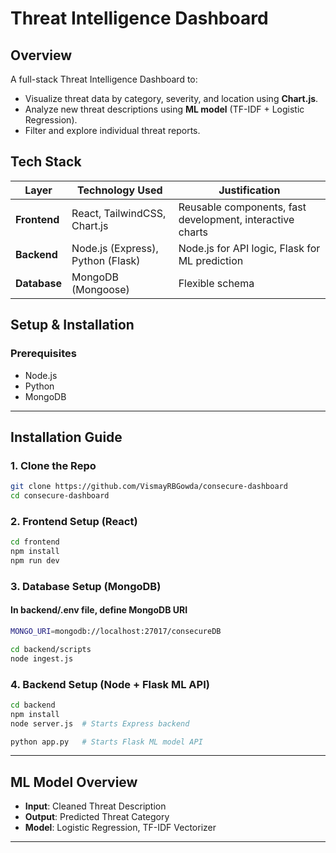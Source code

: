 
# Threat Intelligence Dashboard

## Overview
A full-stack Threat Intelligence Dashboard to:
- Visualize threat data by category, severity, and location using **Chart.js**.
- Analyze new threat descriptions using **ML model** (TF-IDF + Logistic Regression).
- Filter and explore individual threat reports.

## Tech Stack

| Layer        | Technology Used                   | Justification                                      |
|--------------|-----------------------------------|---------------------------------------------------|
| **Frontend** | React, TailwindCSS, Chart.js      | Reusable components, fast development, interactive charts     |
| **Backend**  | Node.js (Express), Python (Flask) | Node.js for API logic, Flask for ML prediction     |
| **Database** | MongoDB (Mongoose)                | Flexible schema                |

## Setup & Installation

### Prerequisites
- Node.js
- Python
- MongoDB

---

## Installation Guide

### 1. Clone the Repo
```bash
git clone https://github.com/VismayRBGowda/consecure-dashboard
cd consecure-dashboard
```

### 2. Frontend Setup (React)
```bash
cd frontend
npm install
npm run dev
```

### 3. Database Setup (MongoDB)
#### In backend/.env file, define MongoDB URI
```bash
MONGO_URI=mongodb://localhost:27017/consecureDB

cd backend/scripts
node ingest.js
```

### 4. Backend Setup (Node + Flask ML API)
```bash
cd backend
npm install
node server.js  # Starts Express backend

python app.py   # Starts Flask ML model API
```


---

## ML Model Overview

- **Input**: Cleaned Threat Description
- **Output**: Predicted Threat Category
- **Model**: Logistic Regression, TF-IDF Vectorizer

---